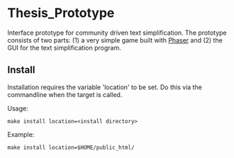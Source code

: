 # Thesis_Prototype
Interface prototype for community driven text simplification. 
The prototype consists of two parts: (1) a very simple game 
built with [Phaser](http://phaser.io/) and (2) the GUI for the text 
simplification program.

## Install
Installation requires the variable 'location' to be set.
Do this via the commandline when the target is called.

Usage:
```
make install location=<install directory>
```

Example:
```
make install location=$HOME/public_html/
```
